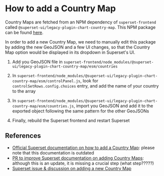 # How to add a Country Map

Country Maps are fetched from an NPM dependency of `superset-frontend` called `@superset-ui/legacy-plugin-chart-country-map`. This NPM package can be found [here](https://www.npmjs.com/package/@superset-ui/legacy-plugin-chart-country-map).

In order to add a new Country Map, we need to manually edit this package by adding the new GeoJSON and a few UI changes, so that the Country Map option would be displayed in its dropdown in Superset's UI.

1. Add you GeoJSON file in `superset-frontend/node_modules/@superset-ui/legacy-plugin-chart-country-map/esm/countries`

2. In `superset-frontend/node_modules/@superset-ui/legacy-plugin-chart-country-map/esm/controlPanel.js`, look for `controlSetRows.config.choices` entry, and add the name of your country to the array

3. In `superset-frontend/node_modules/@superset-ui/legacy-plugin-chart-country-map/esm/countries.js`, import you GeoJSON and add it to the exported object following the same pattern for the other GeoJSONs

4. Finally, rebuild the Superset frontend and restart Superset


## References

- [Official Superset documentation on how to add a Country Map](https://superset.apache.org/docs/miscellaneous/country-map-tools/): please note that this documentation is outdated
- [PR to improve Superset documentation on adding Country Maps](https://github.com/apache/incubator-superset/pull/10621/files): although this is an update, it is missing a crucial step (what step?????)
- [Superset issue & discussion on adding a new Country Map](https://github.com/apache/incubator-superset/issues/8819)
